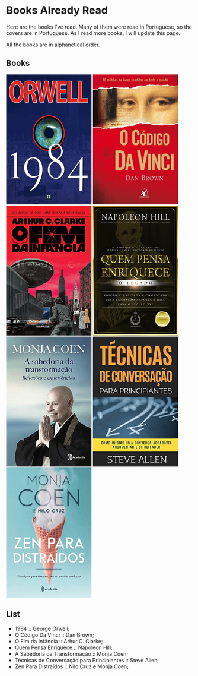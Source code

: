 # Books Already Read

Here are the books I've read. Many of them were read in Portuguese, so the covers are in Portuguese. As I read more books, I will update this page.

All the books are in alphanetical order.

## Books
![1984](covers/1984.png)
![O Código Da Vinci](covers/Codigo-da-Vinci.png)
![O Fim da Infância](covers/Fim-Da-Infancia.png)
![Quem Pensa Enriquece](covers/Quem-Pensa-Enriquece.png)
![A Sabedoria da Transformação](covers/Sabedoria-Da-Transformacao.png)
![Técnicas de Conversação para Principiantes](covers/Tecnicas-Conversacao-Para-Principiantes.png)
![Zen para Distraídos](covers/Zen-Para-Distraidos.png)

## List
- 1984 :: George Orwell;
- O Código Da Vinci :: Dan Brown;
- O Fim da Infância :: Arhur C. Clarke;
- Quem Pensa Enriquece :: Napoleon Hill;
- A Sabedoria da Transformação :: Monja Coen;
- Técnicas de Conversação para Principiantes :: Steve Allen;
- Zen Para Distraídos :: Nilo Cruz e Monja Coen;